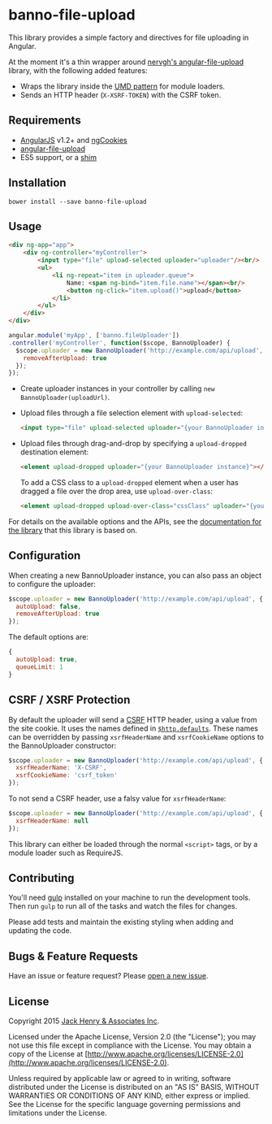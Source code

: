 # banno-file-upload

This library provides a simple factory and directives for file uploading in Angular.

At the moment it's a thin wrapper around [nervgh's angular-file-upload](https://github.com/nervgh/angular-file-upload/) library, with the following added features:

* Wraps the library inside the [UMD pattern](https://github.com/umdjs/umd) for module loaders.
* Sends an HTTP header (`X-XSRF-TOKEN`) with the CSRF token.

## Requirements

* [AngularJS](https://angularjs.org/) v1.2+ and [ngCookies](https://docs.angularjs.org/api/ngCookies)
* [angular-file-upload](https://github.com/nervgh/angular-file-upload/)
* ES5 support, or a [shim](https://github.com/es-shims/es5-shim)

## Installation

```shell
bower install --save banno-file-upload
```

## Usage

```html
<div ng-app="app">
    <div ng-controller="myController">
        <input type="file" upload-selected uploader="uploader"/><br/>
        <ul>
            <li ng-repeat="item in uploader.queue">
                Name: <span ng-bind="item.file.name"></span><br/>
                <button ng-click="item.upload()">upload</button>
            </li>
        </ul>
    </div>
</div>
```

```javascript
angular.module('myApp', ['banno.fileUploader'])
.controller('myController', function($scope, BannoUploader) {
  $scope.uploader = new BannoUploader('http://example.com/api/upload', {
    removeAfterUpload: true
  });
});
```

* Create uploader instances in your controller by calling `new BannoUploader(uploadUrl)`.
* Upload files through a file selection element with `upload-selected`:

    ```html
    <input type="file" upload-selected uploader="{your BannoUploader instance}">
    ```

* Upload files through drag-and-drop by specifying a `upload-dropped` destination element:

    ```html
    <element upload-dropped uploader="{your BannoUploader instance}"></element>
    ```

  To add a CSS class to a `upload-dropped` element when a user has dragged a file over the drop area, use `upload-over-class`:

    ```html
    <element upload-dropped upload-over-class="cssClass" uploader="{your BannoUploader instance}"></element>
    ```

For details on the available options and the APIs, see the [documentation for the library](https://github.com/nervgh/angular-file-upload/wiki/Module-API) that this library is based on.

## Configuration

When creating a new BannoUploader instance, you can also pass an object to configure the uploader:

```javascript
$scope.uploader = new BannoUploader('http://example.com/api/upload', {
  autoUpload: false,
  removeAfterUpload: true
});
```

The default options are:

```javascript
{
  autoUpload: true,
  queueLimit: 1
}
```

## CSRF / XSRF Protection

By default the uploader will send a [CSRF](http://en.wikipedia.org/wiki/Cross-site_request_forgery) HTTP header, using a value from the site cookie. It uses the names defined in [`$http.defaults`](https://docs.angularjs.org/api/ng/service/$http#cross-site-request-forgery-xsrf-protection). These names can be overridden by passing `xsrfHeaderName` and `xsrfCookieName` options to the BannoUploader constructor:

```javascript
$scope.uploader = new BannoUploader('http://example.com/api/upload', {
  xsrfHeaderName: 'X-CSRF',
  xsrfCookieName: 'csrf_token'
});
```

To not send a CSRF header, use a falsy value for `xsrfHeaderName`:

```javascript
$scope.uploader = new BannoUploader('http://example.com/api/upload', {
  xsrfHeaderName: null
});
```

This library can either be loaded through the normal `<script>` tags, or by a module loader such as RequireJS.

## Contributing

You'll need [gulp](http://gulpjs.com/) installed on your machine to run the development tools. Then run `gulp` to run all of the tasks and watch the files for changes.

Please add tests and maintain the existing styling when adding and updating the code.

## Bugs & Feature Requests

Have an issue or feature request? Please [open a new issue](https://github.com/Banno/angular-file-upload/issues/new).

## License

Copyright 2015 [Jack Henry & Associates Inc](https://www.jackhenry.com/).

Licensed under the Apache License, Version 2.0 (the "License"); you may not use this file except in compliance with the License. You may obtain a copy of the License at [http://www.apache.org/licenses/LICENSE-2.0](http://www.apache.org/licenses/LICENSE-2.0).

Unless required by applicable law or agreed to in writing, software distributed under the License is distributed on an "AS IS" BASIS, WITHOUT WARRANTIES OR CONDITIONS OF ANY KIND, either express or implied. See the License for the specific language governing permissions and limitations under the License.
